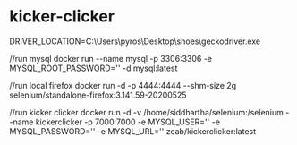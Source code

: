 # kicker-clicker

DRIVER_LOCATION=C:\\Users\\pyros\\Desktop\\shoes\\geckodriver.exe

//run mysql
docker run --name mysql -p 3306:3306 -e MYSQL_ROOT_PASSWORD='' -d mysql:latest

//run local firefox
docker run -d -p 4444:4444 --shm-size 2g selenium/standalone-firefox:3.141.59-20200525



//run kicker clicker
docker run -d -v /home/siddhartha/selenium:/selenium --name kickerclicker -p 7000:7000 -e MYSQL_USER='' -e MYSQL_PASSWORD='' -e MYSQL_URL='' zeab/kickerclicker:latest
